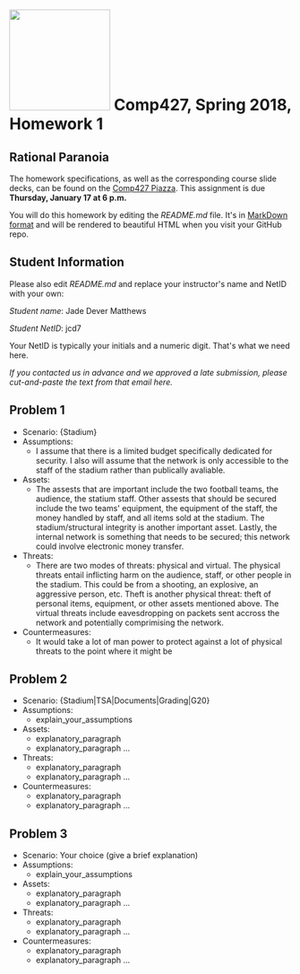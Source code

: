 # <img src="http://www.rice.edu/_images/rice-logo.jpg" width=180> Comp427, Spring 2018, Homework 1
## Rational Paranoia
The homework specifications, as well as the corresponding course slide decks,
can be found on the [Comp427 Piazza](https://piazza.com/class/jqifhp864b37ju).
This assignment is due **Thursday, January 17 at 6 p.m.**

You will do this homework by editing the _README.md_ file. It's in
[MarkDown format](https://guides.github.com/features/mastering-markdown/)
and will be rendered to beautiful HTML when you visit your GitHub repo.

## Student Information
Please also edit _README.md_ and replace your instructor's name and NetID with your own:

_Student name_: Jade Dever Matthews

_Student NetID_: jcd7

Your NetID is typically your initials and a numeric digit. That's
what we need here.

_If you contacted us in advance and we approved a late submission,
please cut-and-paste the text from that email here._

## Problem 1
- Scenario: {Stadium}
- Assumptions:
  - I assume that there is a limited budget specifically dedicated
    for security. I also will assume that the network is only accessible to
    the staff of the stadium rather than publically avaliable.
- Assets:
  - The assests that are important include the two football teams, the
    audience, the statium staff. Other assests that should be secured include
    the two teams' equipment, the equipment of the staff, the money handled by
    staff, and all items sold at the stadium. The stadium/structural integrity
    is another important asset. Lastly, the internal network is
    something that needs to be secured; this network could involve electronic
    money transfer. 
- Threats:
  - There are two modes of threats: physical and virtual. The physical threats
    entail inflicting harm on the audience, staff, or other people in the
    stadium. This could be from a shooting, an explosive, an aggressive person,
    etc. Theft is another physical threat: theft of personal items, equipment,
    or other assets mentioned above. The virtual threats include eavesdropping 
    on packets sent accross the network and potentially comprimising the
    network.
- Countermeasures:
  - It would take a lot of man power to protect against a lot of physical
    threats to the point where it might be 

## Problem 2
- Scenario: {Stadium|TSA|Documents|Grading|G20}
- Assumptions:
  - explain_your_assumptions
- Assets:
  - explanatory_paragraph
  - explanatory_paragraph ...
- Threats:
  - explanatory_paragraph 
  - explanatory_paragraph ...
- Countermeasures:
  - explanatory_paragraph
  - explanatory_paragraph ...

## Problem 3
- Scenario: Your choice (give a brief explanation)
- Assumptions:
  - explain_your_assumptions
- Assets:
  - explanatory_paragraph
  - explanatory_paragraph ...
- Threats:
  - explanatory_paragraph 
  - explanatory_paragraph ...
- Countermeasures:
  - explanatory_paragraph
  - explanatory_paragraph ...

